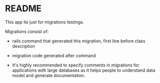 # README

This app its just for migrations testings.

Migrations consist of:

* rails command that generated this migration, first line before class description

* migration code generated after command


* It's highly recommended to specify comments in migrations for applications with large databases as it helps people to understand data model and generate documentation.
